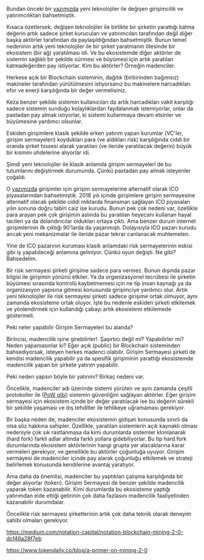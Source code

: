

Bundan önceki bir [yazımızda](https://ademimerkezi.com/genel/2018/05/17/degisen-girisimcilik-ve-yatirimcilik.html) yeni teknolojiler ile değişen girişimcilik ve yatırımcılıktan bahsetmiştik. 

Kısaca özetlersek, değişen teknolojiler ile birlikte bir şirketin yarattığı katma değerin artık sadece şirket kurucuları ve yatırımcıları tarafından değil diğer başka aktörler tarafından da paylaşıldığından bahsetmiştik. Bunun temel nedeninin artık yeni teknolojiler ile bir şirket yaratmanın ötesinde bir ekosistem (bir ağ) yaratılması idi. Ve bu ekosistemde diğer aktörler de sistemin sağlıklı bir şekilde sürmesi ve büyümesi için artık yaratılan katmadeğerden pay istiyorlar. Kim bu aktörler? Örneğin madenciler. 

Herkese açık bir Blockchain sisteminin, dağıtık (birbirinden bağımsız) makineler tarafından yürütülmesini istiyorsanız bu makinelere harcadıkları efor ve enerji karşılığında bir değer vermelisiniz. 

Keza benzer şekilde sistemin kullanıcıları da artık harcadıkları vakit karşılığı sadece sistemin sunduğu kolaylıklardan faydalanmak istemiyorlar, onlar da pastadan pay almak istiyorlar, ki sistemi kullanmaya devam etsinler ve büyümesine yardımcı olsunlar. 

Eskiden girişimlere klasik şekilde erken yatırım yapan kurumlar (VC'ler, girişim sermayeleri) koydukları para (ve aldıkları risk) karşılığında ciddi bir oranda şirket hissesi alarak yaratılan (ve ileride yaratılacak değerin) büyük bir kısmını uhdelerine alıyorlar idi. 

Şimdi yeni teknolojiler ile klasik anlamda girişim sermayeleri de bu tutumlarını değiştirmek durumunda. Çünkü pastadan pay almak isteyenler çoğaldı. 

O [yazımızda](https://ademimerkezi.com/genel/2018/05/17/degisen-girisimcilik-ve-yatirimcilik.html) girişimler için girişim sermayelerine alternatif olarak ICO piyasalarından bahsetmiştik. 2018 yılı içinde girişimlere girişim sermayesine alternatif olacak şekilde ciddi miktarda finansman sağlayan ICO piyasaları yılın sonuna doğru tabiri caiz ise kurudu. Bunun pek çok nedeni var, özellikle para arayan pek çok girişimin aslında bu yaratılan heyecanı kullanan hayal tacileri ya da dolandırıcılar oldukları ortaya çıktı. Ama benzer durum internet girişimlerinin ilk çıktığı 90'larda da yaşanmıştı. Dolayısıyla ICO pazarı kurudu ancak yeni mekanizmalar ile ileride pazar tekrar canlanacak muhtemelen. 

Yine de ICO pazarının kuruması klasik anlamdaki risk sermayelerinin eskisi gibi iş yapabileceği anlamına gelmiyor. Çünkü oyun değişti. Ne gibi? Bahsedelim. 

Bir risk sermayesi şirketi girişime sadece para vermez. Bunun dışında pazar bilgisi ile girişimin yönünü etkiler. Ya da organizasyonel tecrübesi ile şirketin büyümesi sırasında kontrolü kaybetmemesi için ne tip insan kaynağı ya da organizasyon yapısına gitmesi konusunda girişimciye yardımcı olur. Artık yeni teknolojiler ile risk sermayesi şirketi sadece girişime ortak olmuyor, aynı zamanda ekosisteme ortak oluyor. İşte bu nedenle eskiden şirketi etkilemek ve yönlendirmek için kullandığı çabayı artık ekosistemi etkilemede göstermeli. 

Peki neler yapabilir Girişim Sermayeleri bu alanda? 

Birincisi, madencilik işine girebilirler!. Şaşırtıcı değil mi? Yapabilirler mi? Neden yapamasınlar ki? Eğer açık (public) bir Blockchain sisteminden bahsediyorsak, isteyen herkes madenci olabilir. Girişim Sermayesi şirketi de kendisi madencilik yapabilir ya da spesifik girişiminin yarattığı ekosistemde madencilik yapan bir şirkete yatırım yapabilir. 

Peki neden yapsın böyle bir yatırımı? Birkaç nedeni var. 

Öncelikle, madenciler adı üzerinde sistemi yürüten ve aynı zamanda çeşitli protokoller ile ([PoW gibi](https://ademimerkezi.com/genel/2018/11/01/Bitcoin-uzlasmasi-proof-of-work.html)) sistemin güvenliğini sağlayan aktörler. Eğer girişim sermayesi için ekosistem içinde bir değer yaratılacak ise bu değerin sürekli bir şekilde yaşaması ve dış tehditler ile tehlikeye uğramaması gerekiyor. 

Bir başka neden de, madenciler ekosistemin gidişatı konusunda sınırlı da olsa söz hakkına sahipler. Özellikle, yaratılan sistemlerin açık kaynaklı olması nedeniyle çok sık rastlanmasa da kimi durumlarda sistemler klonlanarak (hard fork) farklı adlar altında farklı yollara gidebiliyorlar. Bu tip hard fork durumlarında ekosistem aktörlerinin hangi grupta yer alacaklarına karar vermeleri gerekiyor, ve genellikle bu aktörler çoğunluğa uyuyor. Girişim sermayesi de madenciler içinde pay alarak çoğunluğu etkilemek ve strateji belirlemek konusunda kendilerine avantaj yaratıyor. 

Ama daha da önemlisi, madenciler bu yaptıkları çalışma karşılığında bir değer alıyorlar (token). Girişim Sermayesi de benzer şekilde madencilik yaparak token kazanabilir. Kimi durumlarda bu ekosisteme yaptığı yatırımdan elde ettiği getirinin çok daha fazlasını madencilik faaliyetinden kazanabilir durumdalar. 

Öncelikle risk sermayesi şirketlerinin artık çok daha teknik olarak deneyim sahibi olmaları gerekiyor. 


https://medium.com/notation-capital/notation-blockchain-mining-2-0-dcf46a28f7eb

https://www.tokendaily.co/blog/a-primer-on-mining-2-0

